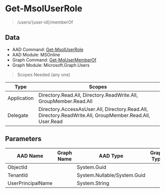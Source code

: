 # Get-MsolUserRole

> /users/{user-id}/memberOf

## Data

+ AAD Command: [Get-MsolUserRole](https://docs.microsoft.com/en-us/powershell/module/MSOnline/Get-MsolUserRole)
+ AAD Module: MSOnline
+ Graph Command: [Get-MgUserMemberOf](https://docs.microsoft.com/en-us/powershell/module/Microsoft.Graph.Users/Get-MgUserMemberOf)
+ Graph Module: Microsoft.Graph.Users

> Scopes Needed (any one)

|Type|Scopes|
|---|---|
|Application|Directory.Read.All, Directory.ReadWrite.All, GroupMember.Read.All|
|Delegate|Directory.AccessAsUser.All, Directory.Read.All, Directory.ReadWrite.All, GroupMember.Read.All, User.Read|

## Parameters

|AAD Name|Graph Name|AAD Type|Graph Type|Infos|
|---|---|---|---|---|
|ObjectId||System.Guid|||
|TenantId||System.Nullable/System.Guid|||
|UserPrincipalName||System.String|||

